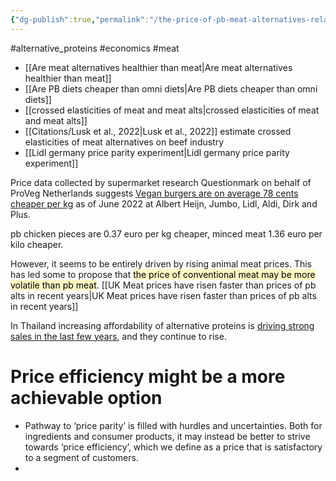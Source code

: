 ```yaml
---
{"dg-publish":true,"permalink":"/the-price-of-pb-meat-alternatives-relative-to-animal-meat/","tags":["alternative_proteins","economics"],"created":"2025-10-23T17:42:43.104+01:00","updated":"2025-10-23T18:06:08.659+01:00"}
---
```


#alternative_proteins #economics #meat 

- [[Are meat alternatives healthier than meat\|Are meat alternatives healthier than meat]]
- [[Are PB diets cheaper than omni diets\|Are PB diets cheaper than omni diets]]
- [[crossed elasticities of meat and meat alts\|crossed elasticities of meat and meat alts]]
- [[Citations/Lusk et al., 2022\|Lusk et al., 2022]]  estimate crossed elasticities of meat alternatives on beef industry
- [[Lidl germany price parity experiment\|Lidl germany price parity experiment]] 

Price data collected by supermarket research Questionmark on behalf of ProVeg Netherlands suggests [Vegan burgers are on average 78 cents cheaper per kg](https://www.foodnavigator.com/Article/2022/07/26/plant-based-now-cheaper-than-meat-in-the-netherlands-vegan-burgers-are-on-average-78-cents-cheaper-per-kg) as of June 2022 at Albert Heijn, Jumbo, Lidl, Aldi, Dirk and Plus.

pb chicken pieces are 0.37 euro per kg cheaper, minced meat 1.36 euro per kilo cheaper.

However, it seems to be entirely driven by rising animal meat prices. This has led some to propose that <mark style="background: #FFF3A3A6;">the price of conventional meat may be more volatile than pb meat</mark>. [[UK Meat prices have risen faster than prices of pb alts in recent years\|UK Meat prices have risen faster than prices of pb alts in recent years]]

In Thailand increasing affordability of alternative proteins is [driving strong sales in the last few years](https://www.greenqueen.com.hk/thailand-plant-based-meat-sales-vegan-price/?utm_source=green-queen-future-food-weekly.beehiiv.com&utm_medium=newsletter&utm_campaign=could-this-be-the-answer-to-the-egg-crisis-future-food-weekly), and they continue to rise. 

# Price efficiency might be a more achievable option
- Pathway to ‘price parity’ is filled with hurdles and uncertainties. Both for ingredients and consumer products, it may instead be better to strive towards ‘price efficiency’, which we define as a price that is satisfactory to a segment of customers.
- 